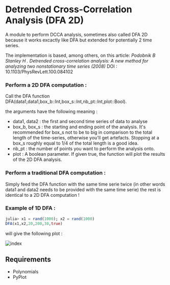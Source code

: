 Detrended Cross-Correlation Analysis (DFA 2D)
=============================================

A module to perform DCCA analysis, sometimes also called DFA 2D because it works 
excactly like DFA but extended for potentially 2 time series.

The implementation is based, among others, on this article:
*Podobnik B Stanley H . Detrended cross-correlation analysis: A new method for analyzing two nonstationary time series (2008)*         DOI : 10.1103/PhysRevLett.100.084102

### Perform a 2D DFA computation :

Call the DFA function DFA(data1,data1,box_b::Int,box_s::Int,nb_pt::Int,plot::Bool).

the arguments have the following meaning :
* data1, data2 : the first  and second time series of data to analyse
* box_b, box_s : the starting and ending point of the analysis. It's recommended for box_s not to be to big in comparison to 
the total length of the time-series, otherwise you'll get artefacts. Stopping at a box_s roughly equal to 1/4 of the total length 
is a good idea.
* nb_pt : the number of points you want to perform the analysis onto. 
* plot : A boolean parameter. If given true, the function will plot the results of the 2D DFA analysis.

### Perform a traditional DFA computation :

Simply feed the DFA function with the same time serie twice (in other words data1 and data2 needs to be provided with the same time serie)
the rest is identical to a 2D DFA computation !

### Example of 1D DFA :

```julia
julia> x1 = rand(1000); x2 = rand(1000)
DFA(x1,x2,20,200,30,true)
```
will give the following plot :

![index](https://user-images.githubusercontent.com/34754896/42816220-672c4f84-89ca-11e8-9974-576e8a26a23f.png)




Requirements
------------

* Polynomials
* PyPlot
